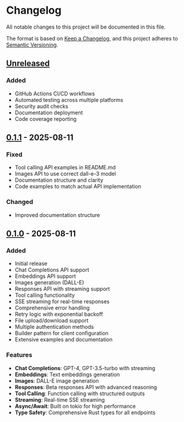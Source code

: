 # Changelog

All notable changes to this project will be documented in this file.

The format is based on [Keep a Changelog](https://keepachangelog.com/en/1.0.0/),
and this project adheres to [Semantic Versioning](https://semver.org/spec/v2.0.0.html).

## [Unreleased]

### Added
- GitHub Actions CI/CD workflows
- Automated testing across multiple platforms
- Security audit checks
- Documentation deployment
- Code coverage reporting

## [0.1.1] - 2025-08-11

### Fixed
- Tool calling API examples in README.md
- Images API to use correct dall-e-3 model
- Documentation structure and clarity
- Code examples to match actual API implementation

### Changed
- Improved documentation structure

## [0.1.0] - 2025-08-11

### Added
- Initial release
- Chat Completions API support
- Embeddings API support  
- Images generation (DALL-E)
- Responses API with streaming support
- Tool calling functionality
- SSE streaming for real-time responses
- Comprehensive error handling
- Retry logic with exponential backoff
- File upload/download support
- Multiple authentication methods
- Builder pattern for client configuration
- Extensive examples and documentation

### Features
- **Chat Completions**: GPT-4, GPT-3.5-turbo with streaming
- **Embeddings**: Text embeddings generation
- **Images**: DALL-E image generation
- **Responses**: Beta responses API with advanced reasoning
- **Tool Calling**: Function calling with structured outputs
- **Streaming**: Real-time SSE streaming
- **Async/Await**: Built on tokio for high performance
- **Type Safety**: Comprehensive Rust types for all endpoints

[Unreleased]: https://github.com/neeboo/openai-sdk-rs/compare/v0.1.1...HEAD
[0.1.1]: https://github.com/neeboo/openai-sdk-rs/compare/v0.1.0...v0.1.1
[0.1.0]: https://github.com/neeboo/openai-sdk-rs/releases/tag/v0.1.0
